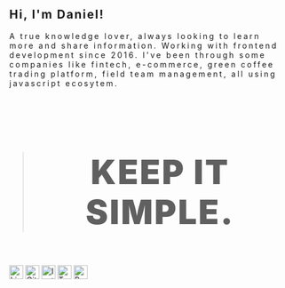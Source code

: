 
<h2 style="letter-spacing: 2px">Hi, I'm Daniel!</h2>
<p style="font-size: 14px; letter-spacing: 3px">A true knowledge lover, always looking to learn more and share information. Working with frontend development since 2016. I've been through some companies like fintech, e-commerce, green coffee trading platform, field team management, all using javascript ecosytem. 
</em></p>

</br> 

> <h3 style="font-size: 60px; text-transform: uppercase;font-weight: 900; letter-spacing: -1px; text-align: center; letter-spacing: 3px">keep it simple.</h3>

<div >
    <a href="https://www.linkedin.com/in/dcdaniiel/"><img width="25px" src="https://unpkg.com/simple-icons@latest/icons/linkedin.svg" alt="Linkedin" title="Linkedin"></a>
    <a href="https://github.com/dcdaniiel"><img width="25px" src="https://unpkg.com/simple-icons@latest/icons/github.svg" alt="GitHub" title="GitHub"></a>
    <a href="https://www.instagram.com/dc.daniiel/"><img width="25px" src="https://unpkg.com/simple-icons@latest/icons/instagram.svg" alt="Instagram" title="Instagram"></a>
    <a  href="https://twitter.com/dc_daniiel"><img width="25px" src="https://unpkg.com/simple-icons@latest/icons/twitter.svg" alt="Twitter" title="Twitter"></a>
    <a  href="https://www.canva.com/design/DAFbPfkrXsQ/Iv9Xus-UUSmu7z_LlIyclA/view?utm_content=DAFbPfkrXsQ&utm_campaign=designshare&utm_medium=link2&utm_source=sharebutton"><img width="25px" src="https://unpkg.com/simple-icons@latest/icons/canva.svg" alt="Resume CV" title="Resume CV"></a>
</div>
</main>
